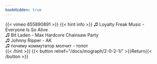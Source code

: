```yaml
---
bookHidden: true
---
```


{{< vimeo 655890891 >}}
{{< hint info >}}
♫ Loyalty Freak Music - Everyone Is So Alive  
♫ Bit Laden - Max Hardcore Chainsaw Party  
♫ Johnny Ripper - AK  
♫ почему коммутатор молчит - топот  
{{< /hint >}}
{{< button relref="/docs/mograph/2-0-2-1/" >}}Return{{< /button >}}
